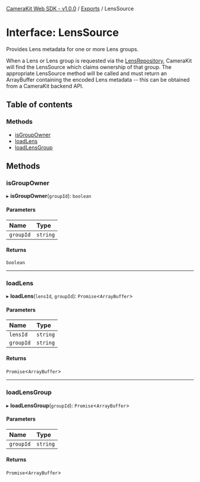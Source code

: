 [CameraKit Web SDK - v1.0.0](../README.md) / [Exports](../modules.md) / LensSource

# Interface: LensSource

Provides Lens metadata for one or more Lens groups.

When a Lens or Lens group is requested via the [LensRepository](../classes/LensRepository.md), CameraKit will find the LensSource which
claims ownership of that group. The appropriate LensSource method will be called and must return an ArrayBuffer
containing the encoded Lens metadata -- this can be obtained from a CameraKit backend API.

## Table of contents

### Methods

- [isGroupOwner](LensSource.md#isgroupowner)
- [loadLens](LensSource.md#loadlens)
- [loadLensGroup](LensSource.md#loadlensgroup)

## Methods

### isGroupOwner

▸ **isGroupOwner**(`groupId`): `boolean`

#### Parameters

| Name | Type |
| :------ | :------ |
| `groupId` | `string` |

#### Returns

`boolean`

___

### loadLens

▸ **loadLens**(`lensId`, `groupId`): `Promise`\<`ArrayBuffer`\>

#### Parameters

| Name | Type |
| :------ | :------ |
| `lensId` | `string` |
| `groupId` | `string` |

#### Returns

`Promise`\<`ArrayBuffer`\>

___

### loadLensGroup

▸ **loadLensGroup**(`groupId`): `Promise`\<`ArrayBuffer`\>

#### Parameters

| Name | Type |
| :------ | :------ |
| `groupId` | `string` |

#### Returns

`Promise`\<`ArrayBuffer`\>
